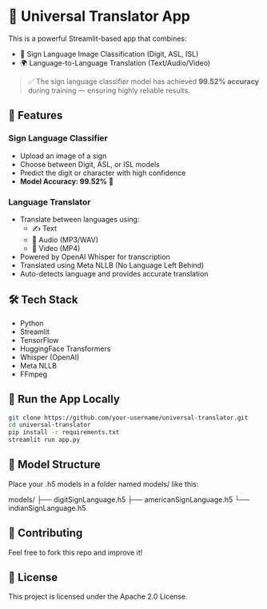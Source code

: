 # 🧠 Universal Translator App

This is a powerful Streamlit-based app that combines:

- 🤟 Sign Language Image Classification (Digit, ASL, ISL)
- 🌍 Language-to-Language Translation (Text/Audio/Video)

> ✅ The sign language classifier model has achieved **99.52% accuracy** during training — ensuring highly reliable results.

## 🔧 Features

### Sign Language Classifier
- Upload an image of a sign
- Choose between Digit, ASL, or ISL models
- Predict the digit or character with high confidence
- **Model Accuracy: 99.52%** 🚀

### Language Translator
- Translate between languages using:
  - ✍️ Text
  - 🎵 Audio (MP3/WAV)
  - 🎥 Video (MP4)
- Powered by OpenAI Whisper for transcription
- Translated using Meta NLLB (No Language Left Behind)
- Auto-detects language and provides accurate translation

## 🛠️ Tech Stack

- Python
- Streamlit
- TensorFlow
- HuggingFace Transformers
- Whisper (OpenAI)
- Meta NLLB
- FFmpeg

## 🚀 Run the App Locally

```bash
git clone https://github.com/your-username/universal-translator.git
cd universal-translator
pip install -r requirements.txt
streamlit run app.py
```

## 📁 Model Structure
Place your .h5 models in a folder named models/ like this:

models/
├── digitSignLanguage.h5
├── americanSignLanguage.h5
└── indianSignLanguage.h5

## 🤝 Contributing
Feel free to fork this repo and improve it!

## 📜 License
This project is licensed under the Apache 2.0 License.​